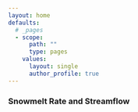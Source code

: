 ```yaml
---
layout: home
defaults:
  # _pages
  - scope:
      path: ""
      type: pages
    values:
      layout: single
      author_profile: true
---
```


### Snowmelt Rate and Streamflow